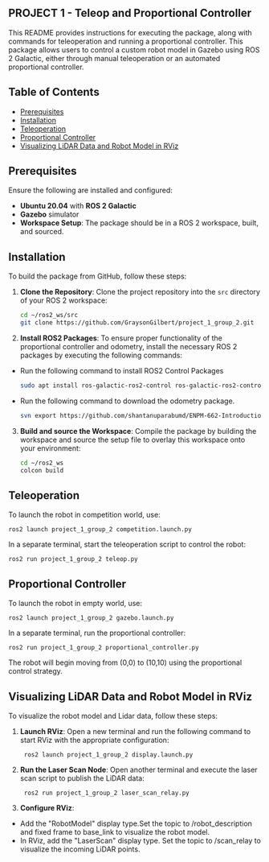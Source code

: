 ## PROJECT 1 - Teleop and Proportional Controller

This README provides instructions for executing the package, along with commands for teleoperation and running a proportional controller. This package allows users to control a custom robot model in Gazebo using ROS 2 Galactic, either through manual teleoperation or an automated proportional controller.

## Table of Contents

- [Prerequisites](#prerequisites)
- [Installation](#Installation)
- [Teleoperation](#teleoperation)
- [Proportional Controller](#proportional-controller)
- [Visualizing LiDAR Data and Robot Model in RViz](#Visualizing-LiDAR-Data-and-Robot-Model-in-RViz)


## Prerequisites

Ensure the following are installed and configured:

- **Ubuntu 20.04** with **ROS 2 Galactic**
- **Gazebo** simulator
- **Workspace Setup**: The package should be in a ROS 2 workspace, built, and sourced.

## Installation

To build the package from GitHub, follow these steps:

1. **Clone the Repository**: Clone the project repository into the `src` directory of your ROS 2 workspace:

   ```bash
   cd ~/ros2_ws/src
   git clone https://github.com/GraysonGilbert/project_1_group_2.git

2. **Install ROS2 Packages**: To ensure proper functionality of the proportional controller and odometry, install the necessary ROS 2 packages by executing the following commands:

- Run the following command to install ROS2 Control Packages 
   ```bash 
   sudo apt install ros-galactic-ros2-control ros-galactic-ros2-controllers ros-galactic-gazebo-ros2-control sudo apt-get install ros-galactic-controller-manager
- Run the following command to download the odometry package.
   ```bash
   svn export https://github.com/shantanuparabumd/ENPM-662-Introduction-to-Robot-Modelling.git/trunk/templates/plugin/odometry

3. **Build and source the Workspace**: Compile the package by building the workspace and source the setup file to overlay this workspace onto your environment:

   ```bash
   cd ~/ros2_ws
   colcon build

## Teleoperation

To launch the robot in competition world, use:

    ros2 launch project_1_group_2 competition.launch.py

In a separate terminal, start the teleoperation script to control the robot:

    ros2 run project_1_group_2 teleop.py

## Proportional Controller

To launch the robot in empty world, use: 

    ros2 launch project_1_group_2 gazebo.launch.py

In a separate terminal, run the proportional controller:

    ros2 run project_1_group_2 proportional_controller.py
    
The robot will begin moving from (0,0) to (10,10) using the proportional control strategy.

## Visualizing LiDAR Data and Robot Model in RViz

To visualize the robot model and Lidar data, follow these steps:

1. **Launch RViz**: Open a new terminal and run the following command to start RViz with the appropriate configuration:

        ros2 launch project_1_group_2 display.launch.py

2. **Run the Laser Scan Node**: Open another terminal and execute the laser scan script to publish the LiDAR data:

        ros2 run project_1_group_2 laser_scan_relay.py

3. **Configure RViz**:

  - Add the "RobotModel" display type.Set the topic to /robot_description and fixed frame to base_link to visualize the robot model.
  - In RViz, add the "LaserScan" display type. Set the topic to /scan_relay to visualize the incoming LiDAR points.
  
